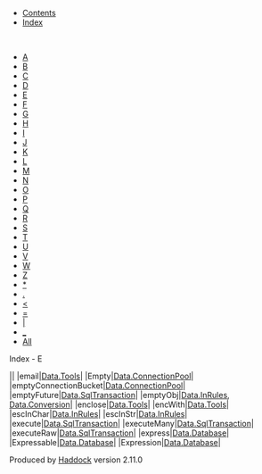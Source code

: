-   [Contents](index.html)
-   [Index](doc-index.html)

 

-   [A](doc-index-A.html)
-   [B](doc-index-B.html)
-   [C](doc-index-C.html)
-   [D](doc-index-D.html)
-   [E](doc-index-E.html)
-   [F](doc-index-F.html)
-   [G](doc-index-G.html)
-   [H](doc-index-H.html)
-   [I](doc-index-I.html)
-   [J](doc-index-J.html)
-   [K](doc-index-K.html)
-   [L](doc-index-L.html)
-   [M](doc-index-M.html)
-   [N](doc-index-N.html)
-   [O](doc-index-O.html)
-   [P](doc-index-P.html)
-   [Q](doc-index-Q.html)
-   [R](doc-index-R.html)
-   [S](doc-index-S.html)
-   [T](doc-index-T.html)
-   [U](doc-index-U.html)
-   [V](doc-index-V.html)
-   [W](doc-index-W.html)
-   [Z](doc-index-Z.html)
-   [\*](doc-index-42.html)
-   [.](doc-index-46.html)
-   [\<](doc-index-60.html)
-   [=](doc-index-61.html)
-   [|](doc-index-124.html)
-   [\_](doc-index-95.html)
-   [All](doc-index-All.html)

Index - E

||
|email|[Data.Tools](Data-Tools.html#v:email)|
|Empty|[Data.ConnectionPool](Data-ConnectionPool.html#v:Empty)|
|emptyConnectionBucket|[Data.ConnectionPool](Data-ConnectionPool.html#v:emptyConnectionBucket)|
|emptyFuture|[Data.SqlTransaction](Data-SqlTransaction.html#v:emptyFuture)|
|emptyObj|[Data.InRules](Data-InRules.html#v:emptyObj), [Data.Conversion](Data-Conversion.html#v:emptyObj)|
|enclose|[Data.Tools](Data-Tools.html#v:enclose)|
|encWith|[Data.Tools](Data-Tools.html#v:encWith)|
|escInChar|[Data.InRules](Data-InRules.html#v:escInChar)|
|escInStr|[Data.InRules](Data-InRules.html#v:escInStr)|
|execute|[Data.SqlTransaction](Data-SqlTransaction.html#v:execute)|
|executeMany|[Data.SqlTransaction](Data-SqlTransaction.html#v:executeMany)|
|executeRaw|[Data.SqlTransaction](Data-SqlTransaction.html#v:executeRaw)|
|express|[Data.Database](Data-Database.html#v:express)|
|Expressable|[Data.Database](Data-Database.html#t:Expressable)|
|Expression|[Data.Database](Data-Database.html#t:Expression)|

Produced by [Haddock](http://www.haskell.org/haddock/) version 2.11.0
